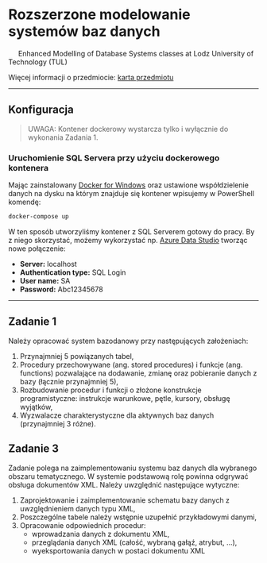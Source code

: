 # Rozszerzone modelowanie systemów baz danych

<img src="https://static.dwcdn.net/css/flag-icons/flags/4x3/gb.svg" height="10" width="20">Enhanced Modelling of Database Systems classes at Lodz University of Technology (TUL)

Więcej informacji o przedmiocie: [karta przedmiotu](https://programy.p.lodz.pl/ectslabel-web/przedmiot_3.jsp?l=pl&idPrzedmiotu=172758&pkId=1149&s=1&j=0&w=informatyka%20stosowana&v=3)

---

## Konfiguracja

> UWAGA: Kontener dockerowy wystarcza tylko i wyłącznie do wykonania Zadania 1.

### Uruchomienie SQL Servera przy użyciu dockerowego kontenera

Mając zainstalowany [Docker for Windows](https://hub.docker.com/editions/community/docker-ce-desktop-windows/) oraz ustawione współdzielenie danych na dysku na którym znajduje się kontener wpisujemy w PowerShell komendę:

```sh
docker-compose up
```

W ten sposób utworzyliśmy kontener z SQL Serverem gotowy do pracy. By z niego skorzystać, możemy wykorzystać np. [Azure Data Studio](https://docs.microsoft.com/pl-pl/sql/azure-data-studio/download-azure-data-studio?view=sql-server-ver15) tworząc nowe połączenie:

+ **Server:** localhost
+ **Authentication type:** SQL Login
+ **User name:** SA
+ **Password:** Abc12345678

---

## Zadanie 1

Należy opracować system bazodanowy przy następujących założeniach:

1. Przynajmniej 5 powiązanych tabel,
2. Procedury przechowywane (ang. stored procedures) i funkcje (ang. functions) pozwalające na dodawanie, zmianę oraz pobieranie danych z bazy (łącznie przynajmniej 5),
3. Rozbudowanie procedur i funkcji o złożone konstrukcje programistyczne: instrukcje warunkowe, pętle, kursory, obsługę wyjątków,
4. Wyzwalacze charakterystyczne dla aktywnych baz danych (przynajmniej 3 różne).

## Zadanie 3

Zadanie polega na zaimplementowaniu systemu baz danych dla wybranego obszaru tematycznego. W systemie podstawową rolę powinna odgrywać obsługa dokumentów XML. Należy uwzględnić następujące wytyczne:

1. Zaprojektowanie i zaimplementowanie schematu bazy danych z uwzględnieniem danych typu XML,
2. Poszczególne tabele należy wstępnie uzupełnić przykładowymi danymi,
3. Opracowanie odpowiednich procedur:
    + wprowadzania danych z dokumentu XML,
    + przeglądania danych XML (całość, wybraną gałąź, atrybut, ...),
    + wyeksportowania danych w postaci dokumentu XML

